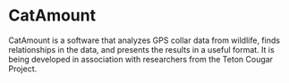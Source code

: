 CatAmount
=========
CatAmount is a software that analyzes GPS collar data from wildlife,
finds relationships in the data, and presents the results in a useful
format. It is being developed in association with researchers from the
Teton Cougar Project.